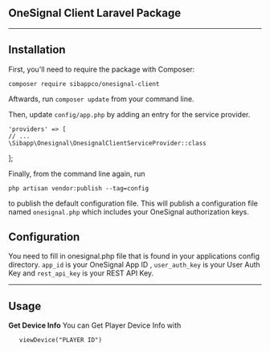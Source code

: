 **OneSignal Client Laravel Package**
--------------------------------


----------

Installation
------------
First, you'll need to require the package with Composer:

    composer require sibappco/onesignal-client
Aftwards, run `composer update` from your command line.

Then, update `config/app.php` by adding an entry for the service provider.

    'providers' => [
	// ...
	\Sibapp\Onesignal\OnesignalClientServiceProvider::class
];

Finally, from the command line again, run

    php artisan vendor:publish --tag=config
to publish the default configuration file. This will publish a configuration file named `onesignal.php` which includes your OneSignal authorization keys.

Configuration
-------------
You need to fill in onesignal.php file that is found in your applications config directory. `app_id` is your OneSignal App ID , `user_auth_key` is your User Auth Key and `rest_api_key` is your REST API Key.


----------


Usage
-----
**Get Device Info**
You can Get Player Device Info with

       viewDevice("PLAYER ID")